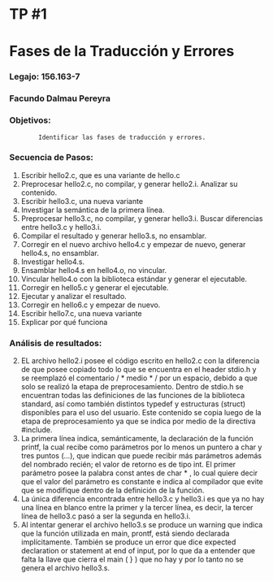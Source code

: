 # TP #1
# Fases de la Traducción y Errores
### Legajo: 156.163-7
### Facundo Dalmau Pereyra
### Objetivos:
            Identificar las fases de traducción y errores.
###  Secuencia de Pasos:
  1. Escribir hello2.c, que es una variante de hello.c
  2. Preprocesar hello2.c, no compilar, y generar hello2.i. Analizar su contenido.
  3. Escribir hello3.c, una nueva variante
  4. Investigar la semántica de la primera línea.
  5. Preprocesar hello3.c, no compilar, y generar hello3.i. Buscar diferencias entre hello3.c y hello3.i.
  6. Compilar el resultado y generar hello3.s, no ensamblar.
  7. Corregir en el nuevo archivo hello4.c y empezar de nuevo, generar hello4.s, no ensamblar.
  8. Investigar hello4.s.
  9. Ensamblar hello4.s en hello4.o, no vincular.
  10. Vincular hello4.o con la biblioteca estándar y generar el ejecutable.
  11. Corregir en hello5.c y generar el ejecutable.
  12. Ejecutar y analizar el resultado.
  13. Corregir en hello6.c y empezar de nuevo.
  14. Escribir hello7.c, una nueva variante
  15. Explicar por qué funciona

###   Análisis de resultados:
  2. EL archivo hello2.i posee el código escrito en hello2.c con la diferencia de que posee copiado todo lo que se encuentra en el header stdio.h y se reemplazó el comentario / * medio * / por un espacio, debido a que solo se realizó la etapa de preprocesamiento.
  Dentro de stdio.h se encuentran todas las definiciones de las funciones de la biblioteca standard, así como también distintos typedef y estructuras (struct) disponibles para el uso del usuario. Este contenido se copia luego de la etapa de preprocesamiento ya que se indica por medio de la directiva #include.
  4. La primera línea indica, semánticamente, la declaración de la función printf, la cual recibe como parámetros por lo menos un puntero a char y tres puntos (...), que indican que puede recibir más parámetros además del nombrado recién; el valor de retorno es de tipo int. El primer parámetro posee la palabra const antes de char * , lo cual quiere decir que el valor del parámetro es constante e indica al compilador que evite que se modifique dentro de la definición de la función.
  5. La única diferencia encontrada entre hello3.c y hello3.i es que ya no hay una línea en blanco entre la primer y la tercer línea, es decir, la tercer línea de hello3.c pasó a ser la segunda en hello3.i.
  6. Al intentar generar el archivo hello3.s se produce un warning que indica que la función utilizada en main, prontf, está siendo declarada implícitamente. También se produce un error que dice expected declaration or statement at end of input, por lo que da a entender que falta la llave que cierra el main ( } ) que no hay y por lo tanto no se genera el archivo hello3.s.
